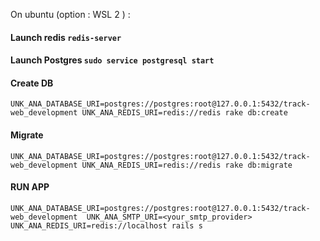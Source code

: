 On ubuntu (option : WSL 2 ) :

#### Launch redis `redis-server`

#### Launch Postgres `sudo service postgresql start`

#### Create DB

`UNK_ANA_DATABASE_URI=postgres://postgres:root@127.0.0.1:5432/track-web_development UNK_ANA_REDIS_URI=redis://redis rake db:create`

#### Migrate

`UNK_ANA_DATABASE_URI=postgres://postgres:root@127.0.0.1:5432/track-web_development UNK_ANA_REDIS_URI=redis://redis rake db:migrate`

#### RUN APP

`UNK_ANA_DATABASE_URI=postgres://postgres:root@127.0.0.1:5432/track-web_development  UNK_ANA_SMTP_URI=<your_smtp_provider>  UNK_ANA_REDIS_URI=redis://localhost rails s`

